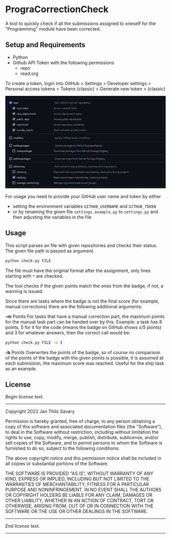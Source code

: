# PrograCorrectionCheck

A tool to quickly check if all the submissions assigned to oneself for the "Programming" module have been corrected.

## Setup and Requirements

- Python
- Github API Token with the following permissions
  - repo
  - read:org

To create a token, login into GitHub > Settings > Developer settings > Personal access tokens > Tokens (classic) > Generate new token > (classic)

![Required Permissions are repo and read:org](./.github/images/permissions.png)

For usage you need to provide your GitHub user name and token by either

- setting the environment variables `GITHUB_USERNAME` and `GITHUB_TOKEN`
- or by renaming the given file `settings.example.py` to `settings.py` and then adjusting the variables in the file

## Usage

This script parses an file with given repositories and checks their status. The given file path is passed as argument.

```bash
python check.py FILE
```

The file must have the original format after the assignment, only lines starting with `*` are checked.

The tool checks if the given points match the ones from the badge, if not, a warning is issued.

Since there are tasks where the badge is not the final score (for example, manual corrections) there are the following additional arguments:

**-m** Points
For tasks that have a manual correction part, the maximum points for the manual task part can be handed over by this.
Example: a task has 8 points, 5 for it for the code (means the badge on GitHub shows x/5 points) and 3 for whatever answers, then the correct call would be:

```bash
python check.py FILE -m 3
```

**-b** Points
Overwrites the points of the badge, so of course no comparison of the points of the badge with the given points is possible, it is assumed at each submission, the maximum score was reached. Useful for the ship task as an example.

## License

*Begin license text.*

------

Copyright 2022 Jan Thilo Savary

Permission is hereby granted, free of charge, to any person obtaining a copy of this software and associated documentation files (the  "Software"), to deal in the Software without restriction, including  without limitation the rights to use, copy, modify, merge, publish,  distribute, sublicense, and/or sell copies of the Software, and to  permit persons to whom the Software is furnished to do so, subject to  the following conditions:

The above copyright notice and this permission notice shall be included in all copies or substantial portions of the Software.

THE SOFTWARE IS PROVIDED "AS IS", WITHOUT WARRANTY OF ANY KIND,  EXPRESS OR IMPLIED, INCLUDING BUT NOT LIMITED TO THE WARRANTIES OF  MERCHANTABILITY, FITNESS FOR A PARTICULAR PURPOSE AND NONINFRINGEMENT.  IN NO EVENT SHALL THE AUTHORS OR COPYRIGHT HOLDERS BE LIABLE FOR ANY  CLAIM, DAMAGES OR OTHER LIABILITY, WHETHER IN AN ACTION OF CONTRACT,  TORT OR OTHERWISE, ARISING FROM, OUT OF OR IN CONNECTION WITH THE  SOFTWARE OR THE USE OR OTHER DEALINGS IN THE SOFTWARE.

------

*End license text.*

------